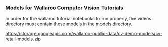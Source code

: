 ### Models for Wallaroo Computer Vision Tutorials

In order for the wallaroo tutorial notebooks to run properly, the videos directory must contain these models in the models directory.

https://storage.googleapis.com/wallaroo-public-data/cv-demo-models/cv-retail-models.zip